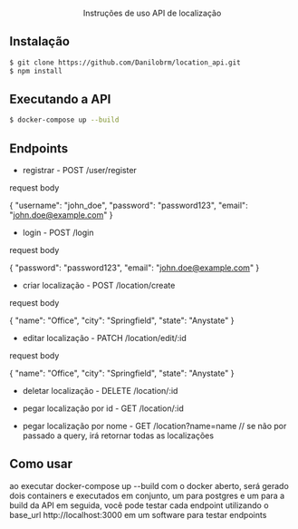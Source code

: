   <p align="center">Instruções de uso API de localização</p>

## Instalação

```bash
$ git clone https://github.com/Danilobrm/location_api.git
$ npm install
```

## Executando a API

```bash
$ docker-compose up --build

```

## Endpoints

- registrar - POST /user/register

request body

{
"username": "john_doe",
"password": "password123",
"email": "john.doe@example.com"
}


- login - POST /login

request body

{
"password": "password123",
"email": "john.doe@example.com"
}


- criar localização - POST /location/create

request body

{
"name": "Office",
"city": "Springfield",
"state": "Anystate"
}


- editar localização - PATCH /location/edit/:id

request body

{
"name": "Office",
"city": "Springfield",
"state": "Anystate"
}


- deletar localização - DELETE /location/:id


- pegar localização por id - GET /location/:id


- pegar localização por nome - GET /location?name=name
  // se não por passado a query, irá retornar todas as localizações


## Como usar

ao executar docker-compose up --build com o docker aberto, será gerado dois containers e executados em conjunto, um para postgres e um para a build da API
em seguida, você pode testar cada endpoint utilizando o base_url http://localhost:3000 em um software para testar endpoints
